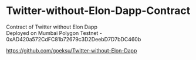 # Twitter-without-Elon-Dapp-Contract
Contract of Twitter without Elon Dapp <br>
Deployed on Mumbai Polygon Testnet - 0xAD420a572CdFC81b72679c3D2DeebD7D7bDC460b

https://github.com/goeksu/Twitter-without-Elon-Dapp
